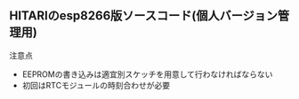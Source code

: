 ## HITARIのesp8266版ソースコード(個人バージョン管理用)

注意点 
- EEPROMの書き込みは適宜別スケッチを用意して行わなければならない
- 初回はRTCモジュールの時刻合わせが必要
